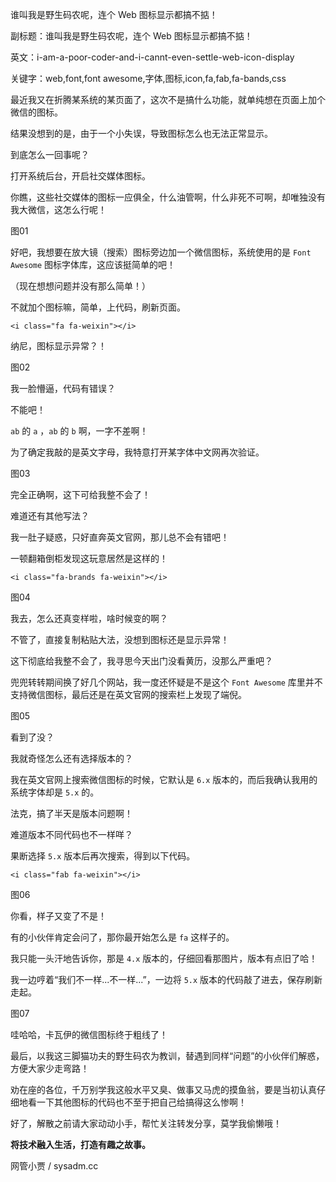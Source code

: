 谁叫我是野生码农呢，连个 Web 图标显示都搞不掂！

副标题：谁叫我是野生码农呢，连个 Web 图标显示都搞不掂！

英文：i-am-a-poor-coder-and-i-cannt-even-settle-web-icon-display

关键字：web,font,font awesome,字体,图标,icon,fa,fab,fa-bands,css





最近我又在折腾某系统的某页面了，这次不是搞什么功能，就单纯想在页面上加个微信的图标。

结果没想到的是，由于一个小失误，导致图标怎么也无法正常显示。

到底怎么一回事呢？



打开系统后台，开启社交媒体图标。

你瞧，这些社交媒体的图标一应俱全，什么油管啊，什么非死不可啊，却唯独没有我大微信，这怎么行呢！

图01



好吧，我想要在放大镜（搜索）图标旁边加一个微信图标，系统使用的是 `Font Awesome` 图标字体库，这应该挺简单的吧！

（现在想想问题并没有那么简单！）



不就加个图标嘛，简单，上代码，刷新页面。

```
<i class="fa fa-weixin"></i>
```

纳尼，图标显示异常？！

图02



我一脸懵逼，代码有错误？

不能吧！

`ab` 的 `a` ，`ab` 的 `b` 啊，一字不差啊！

为了确定我敲的是英文字母，我特意打开某字体中文网再次验证。

图03



完全正确啊，这下可给我整不会了！

难道还有其他写法？

我一肚子疑惑，只好直奔英文官网，那儿总不会有错吧！

一顿翻箱倒柜发现这玩意居然是这样的！

```
<i class="fa-brands fa-weixin"></i>
```

图04



我去，怎么还真变样啦，啥时候变的啊？

不管了，直接复制粘贴大法，没想到图标还是显示异常！

这下彻底给我整不会了，我寻思今天出门没看黄历，没那么严重吧？

兜兜转转期间换了好几个网站，我一度还怀疑是不是这个 `Font Awesome` 库里并不支持微信图标，最后还是在英文官网的搜索栏上发现了端倪。

图05



看到了没？

我就奇怪怎么还有选择版本的？

我在英文官网上搜索微信图标的时候，它默认是 `6.x` 版本的，而后我确认我用的系统字体却是 `5.x` 的。

法克，搞了半天是版本问题啊！

难道版本不同代码也不一样咩？

果断选择 `5.x` 版本后再次搜索，得到以下代码。

```
<i class="fab fa-weixin"></i>
```

图06



你看，样子又变了不是！

有的小伙伴肯定会问了，那你最开始怎么是 `fa` 这样子的。

我只能一头汗地告诉你，那是 `4.x` 版本的，仔细回看那图片，版本有点旧了哈！

我一边哼着“我们不一样...不一样...”，一边将 `5.x` 版本的代码敲了进去，保存刷新走起。

图07



哇哈哈，卡瓦伊的微信图标终于粗线了！

最后，以我这三脚猫功夫的野生码农为教训，替遇到同样“问题”的小伙伴们解惑，方便大家少走弯路！

劝在座的各位，千万别学我这般水平又臭、做事又马虎的摸鱼翁，要是当初认真仔细地看一下其他图标的代码也不至于把自己给搞得这么惨啊！

好了，解散之前请大家动动小手，帮忙关注转发分享，莫学我偷懒哦！



**将技术融入生活，打造有趣之故事。**

网管小贾 / sysadm.cc